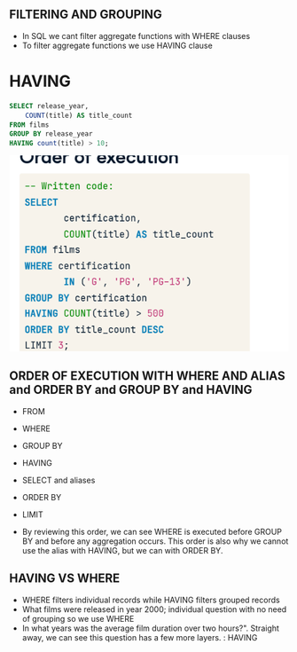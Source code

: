 ## FILTERING AND GROUPING

- In SQL we cant filter aggregate functions with WHERE clauses
- To filter aggregate functions we use HAVING clause

# HAVING

```sql
SELECT release_year,
    COUNT(title) AS title_count
FROM films
GROUP BY release_year
HAVING count(title) > 10;
```

![Alt text](image.png)

## ORDER OF EXECUTION WITH WHERE AND ALIAS and ORDER BY and GROUP BY and HAVING

- FROM
- WHERE
- GROUP BY
- HAVING
- SELECT and aliases
- ORDER BY
- LIMIT

- By reviewing this order, we can see WHERE is executed before GROUP BY and before any aggregation occurs. This order is also why we cannot use the alias with HAVING, but we can with ORDER BY.

## HAVING VS WHERE

- WHERE filters individual records while HAVING filters grouped records
- What films were released in year 2000; individual question with no need of grouping so we use WHERE
- In what years was the average film duration over two hours?". Straight away, we can see this question has a few more layers. : HAVING
